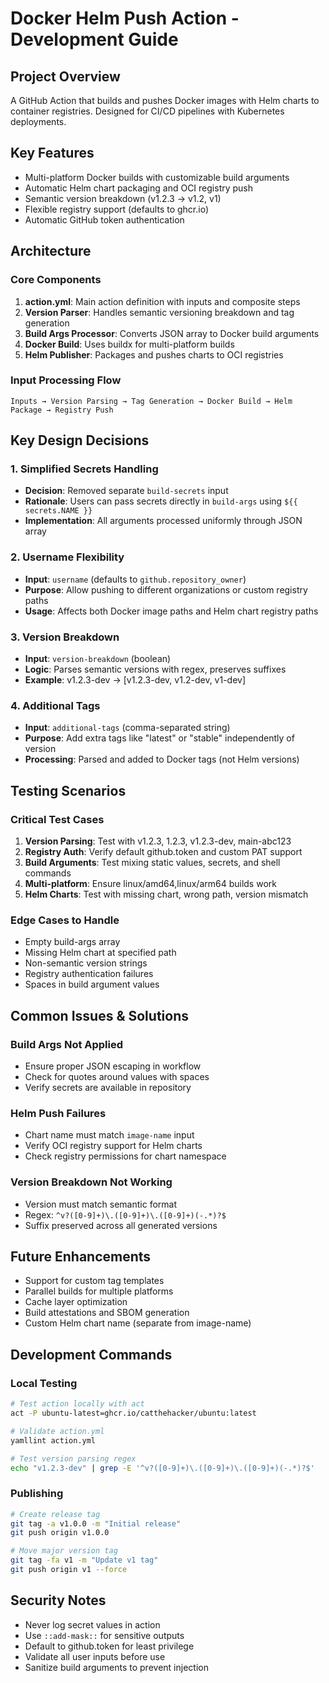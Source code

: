 # Docker Helm Push Action - Development Guide

## Project Overview
A GitHub Action that builds and pushes Docker images with Helm charts to container registries. Designed for CI/CD pipelines with Kubernetes deployments.

## Key Features
- Multi-platform Docker builds with customizable build arguments
- Automatic Helm chart packaging and OCI registry push
- Semantic version breakdown (v1.2.3 → v1.2, v1)
- Flexible registry support (defaults to ghcr.io)
- Automatic GitHub token authentication

## Architecture

### Core Components
1. **action.yml**: Main action definition with inputs and composite steps
2. **Version Parser**: Handles semantic versioning breakdown and tag generation
3. **Build Args Processor**: Converts JSON array to Docker build arguments
4. **Docker Build**: Uses buildx for multi-platform builds
5. **Helm Publisher**: Packages and pushes charts to OCI registries

### Input Processing Flow
```
Inputs → Version Parsing → Tag Generation → Docker Build → Helm Package → Registry Push
```

## Key Design Decisions

### 1. Simplified Secrets Handling
- **Decision**: Removed separate `build-secrets` input
- **Rationale**: Users can pass secrets directly in `build-args` using `${{ secrets.NAME }}`
- **Implementation**: All arguments processed uniformly through JSON array

### 2. Username Flexibility
- **Input**: `username` (defaults to `github.repository_owner`)
- **Purpose**: Allow pushing to different organizations or custom registry paths
- **Usage**: Affects both Docker image paths and Helm chart registry paths

### 3. Version Breakdown
- **Input**: `version-breakdown` (boolean)
- **Logic**: Parses semantic versions with regex, preserves suffixes
- **Example**: v1.2.3-dev → [v1.2.3-dev, v1.2-dev, v1-dev]

### 4. Additional Tags
- **Input**: `additional-tags` (comma-separated string)
- **Purpose**: Add extra tags like "latest" or "stable" independently of version
- **Processing**: Parsed and added to Docker tags (not Helm versions)

## Testing Scenarios

### Critical Test Cases
1. **Version Parsing**: Test with v1.2.3, 1.2.3, v1.2.3-dev, main-abc123
2. **Registry Auth**: Verify default github.token and custom PAT support
3. **Build Arguments**: Test mixing static values, secrets, and shell commands
4. **Multi-platform**: Ensure linux/amd64,linux/arm64 builds work
5. **Helm Charts**: Test with missing chart, wrong path, version mismatch

### Edge Cases to Handle
- Empty build-args array
- Missing Helm chart at specified path
- Non-semantic version strings
- Registry authentication failures
- Spaces in build argument values

## Common Issues & Solutions

### Build Args Not Applied
- Ensure proper JSON escaping in workflow
- Check for quotes around values with spaces
- Verify secrets are available in repository

### Helm Push Failures
- Chart name must match `image-name` input
- Verify OCI registry support for Helm charts
- Check registry permissions for chart namespace

### Version Breakdown Not Working
- Version must match semantic format
- Regex: `^v?([0-9]+)\.([0-9]+)\.([0-9]+)(-.*)?$`
- Suffix preserved across all generated versions

## Future Enhancements
- Support for custom tag templates
- Parallel builds for multiple platforms
- Cache layer optimization
- Build attestations and SBOM generation
- Custom Helm chart name (separate from image-name)

## Development Commands

### Local Testing
```bash
# Test action locally with act
act -P ubuntu-latest=ghcr.io/catthehacker/ubuntu:latest

# Validate action.yml
yamllint action.yml

# Test version parsing regex
echo "v1.2.3-dev" | grep -E '^v?([0-9]+)\.([0-9]+)\.([0-9]+)(-.*)?$'
```

### Publishing
```bash
# Create release tag
git tag -a v1.0.0 -m "Initial release"
git push origin v1.0.0

# Move major version tag
git tag -fa v1 -m "Update v1 tag"
git push origin v1 --force
```

## Security Notes
- Never log secret values in action
- Use `::add-mask::` for sensitive outputs
- Default to github.token for least privilege
- Validate all user inputs before use
- Sanitize build arguments to prevent injection